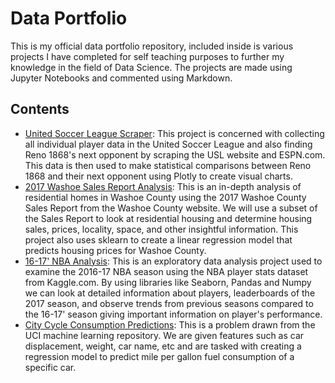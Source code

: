 # Data Portfolio
This is my official data portfolio repository, included inside is various projects I have completed for self teaching purposes to further my knowledge in the field of Data Science. The projects are made using Jupyter Notebooks and commented using Markdown.
## Contents
- [United Soccer League Scraper](https://github.com/justingill/Data-Portfolio/blob/master/USL_Scraper.ipynb): This project is concerned with collecting all individual player data in the United Soccer League and also finding Reno 1868's next opponent by scraping the USL website and ESPN.com. This data is then used to make statistical comparisons between Reno 1868 and their next opponent using Plotly to create visual charts.
- [2017 Washoe Sales Report Analysis](https://github.com/justingill/Data-Portfolio/blob/master/WashoeSalesReport2017.ipynb): This is an in-depth analysis of residential homes in Washoe County using the 2017 Washoe County Sales Report from the Washoe County website. We will use a subset of the Sales Report to look at residential housing and determine housing sales, prices, locality, space, and other insightful information. This project also uses sklearn to create a linear regression model that predicts housing prices for Washoe County.
- [16-17' NBA Analysis](https://github.com/justingill/Data-Portfolio/blob/master/NBA_Analysis.ipynb): This is an exploratory data analysis project used to examine the 2016-17 NBA season using the NBA player stats dataset from Kaggle.com. By using libraries like Seaborn, Pandas and Numpy we can look at detailed information about players, leaderboards of the 2017 season, and observe trends from previous seasons compared to the 16-17' season giving important information on player's performance.
- [City Cycle Consumption Predictions](https://github.com/justingill/Data-Portfolio/blob/master/City_Cycle_Consumption.ipynb): This is a problem drawn from the UCI machine learning repository. We are given features such as car displacement, weight, car name, etc and are tasked with creating a regression model to predict mile per gallon fuel consumption of a specific car. 
